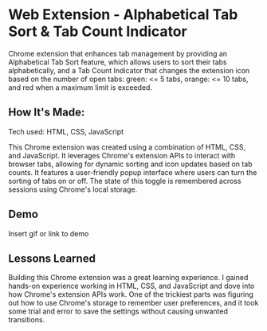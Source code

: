 
# Web Extension - Alphabetical Tab Sort & Tab Count Indicator

Chrome extension that enhances tab management by providing an Alphabetical Tab Sort feature, which allows users to sort their tabs alphabetically, and a Tab Count Indicator that changes the extension icon based on the number of open tabs: green: <= 5 tabs, orange: <= 10 tabs, and red when a maximum limit is exceeded. 






## How It's Made:

Tech used: HTML, CSS, JavaScript

This Chrome extension was created using a combination of HTML, CSS, and JavaScript. It leverages Chrome's extension APIs to interact with browser tabs, allowing for dynamic sorting and icon updates based on tab counts. It features a user-friendly popup interface where users can turn the sorting of tabs on or off. The state of this toggle is remembered across sessions using Chrome's local storage. 

## Demo

Insert gif or link to demo


## Lessons Learned

Building this Chrome extension was a great learning experience. I gained hands-on experience working in HTML, CSS, and JavaScript and dove into how Chrome's extension APIs work. One of the trickiest parts was figuring out how to use Chrome's storage to remember user preferences, and it took some trial and error to save the settings without causing unwanted transitions. 

